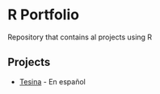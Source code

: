 # R Portfolio

Repository that contains al projects using R

## Projects

- [Tesina](./Tesina) - En español
